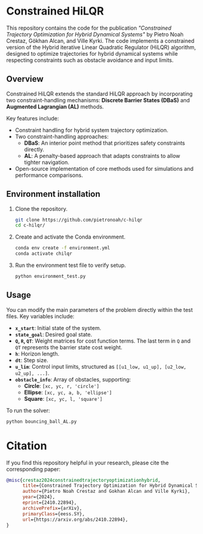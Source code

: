 # Constrained HiLQR

This repository contains the code for the publication *"Constrained Trajectory Optimization for Hybrid Dynamical Systems"* by Pietro Noah Crestaz, Gökhan Alcan, and Ville Kyrki. The code implements a constrained version of the Hybrid iterative Linear Quadratic Regulator (HiLQR) algorithm, designed to optimize trajectories for hybrid dynamical systems while respecting constraints such as obstacle avoidance and input limits. 

## Overview

Constrained HiLQR extends the standard HiLQR approach by incorporating two constraint-handling mechanisms: **Discrete Barrier States (DBaS)** and **Augmented Lagrangian (AL)** methods. 

Key features include:
- Constraint handling for hybrid system trajectory optimization.
- Two constraint-handling approaches:
  - **DBaS**: An interior point method that prioritizes safety constraints directly.
  - **AL**: A penalty-based approach that adapts constraints to allow tighter navigation.
- Open-source implementation of core methods used for simulations and performance comparisons.

## Environment installation

1. Clone the repository.
    ```bash
    git clone https://github.com/pietronoah/c-hilqr
    cd c-hilqr/
    ```
   
2. Create and activate the Conda environment.
    ```bash
    conda env create -f environment.yml
    conda activate chilqr
    ```
   
3. Run the environment test file to verify setup.
    ```bash
    python environment_test.py
    ```

## Usage

You can modify the main parameters of the problem directly within the test files. Key variables include:
- **`x_start`**: Initial state of the system.
- **`state_goal`**: Desired goal state.
- **`Q`, `R`, `QT`**: Weight matrices for cost function terms. The last term in `Q` and `QT` represents the barrier state cost weight.
- **`h`**: Horizon length.
- **`dt`**: Step size.
- **`u_lim`**: Control input limits, structured as `[[u1_low, u1_up], [u2_low, u2_up], ...]`.
- **`obstacle_info`**: Array of obstacles, supporting:
  - **Circle**: `[xc, yc, r, 'circle']`
  - **Ellipse**: `[xc, yc, a, b, 'ellipse']`
  - **Square**: `[xc, yc, l, 'square']`

To run the solver:
```bash
python bouncing_ball_AL.py
```

# Citation

If you find this repository helpful in your research, please cite the corresponding paper:

```bibtex
@misc{crestaz2024constrainedtrajectoryoptimizationhybrid,
      title={Constrained Trajectory Optimization for Hybrid Dynamical Systems}, 
      author={Pietro Noah Crestaz and Gokhan Alcan and Ville Kyrki},
      year={2024},
      eprint={2410.22894},
      archivePrefix={arXiv},
      primaryClass={eess.SY},
      url={https://arxiv.org/abs/2410.22894}, 
}
